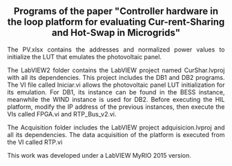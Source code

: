 <style>
    margen{
        margin-top:50px;
    }
</style>
<h2 align="center" style=>
Programs of the paper "Controller hardware in the loop platform for evaluating Cur-rent-Sharing and Hot-Swap in Microgrids"
</h2>
<p class="margen" align="justify">
The PV.xlsx contains the addresses and normalized power values to initialize the LUT that emulates the photovoltaic panel.
</p>
<p align="justify">
The LabVIEW2 folder contains the LabVIEW project named CurShar.lvproj with all its dependencies. This project includes the DB1 and DB2 programs. The VI file called Iniciar.vi allows the photovoltaic panel LUT initialization for its emulation. For DB1, its instance can be found in the BESS instance, meanwhile the WIND instance is used for DB2. Before executing the HIL platform, modify the IP address of the previous instances, then execute the VIs called FPGA.vi and RTP_Bus_v2.vi.
</p>
<p align="justify">
The Acquisition folder includes the LabVIEW project adquisicion.lvproj and all its dependencies. The data acquisition of the platform is executed from the VI called RTP.vi
</p>
<p align="justify">
This work was developed under a LabVIEW MyRIO 2015 version.
</p>
